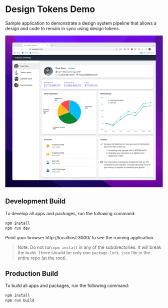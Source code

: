 # Design Tokens Demo

Sample application to demonstrate a design system pipeline that allows a design
and code to remain in sync using design tokens.

![Screenshot](assets/screenshot.png)

## Development Build

To develop all apps and packages, run the following command:

```
npm install
npm run dev
```

Point your browser http://localhost:3000/ to see the running application.

> Note: Do not run `npm install` in any of the subdirectories. It will break the
> build. There should be only one `package-lock.json` file in the entire repo
> (at the root).

## Production Build

To build all apps and packages, run the following command:

```
npm install
npm run build
```

